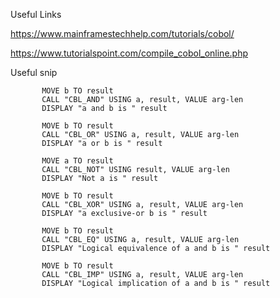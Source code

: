 Useful Links

https://www.mainframestechhelp.com/tutorials/cobol/

https://www.tutorialspoint.com/compile_cobol_online.php



Useful snip


           MOVE b TO result
           CALL "CBL_AND" USING a, result, VALUE arg-len
           DISPLAY "a and b is " result
 
           MOVE b TO result
           CALL "CBL_OR" USING a, result, VALUE arg-len
           DISPLAY "a or b is " result
 
           MOVE a TO result
           CALL "CBL_NOT" USING result, VALUE arg-len
           DISPLAY "Not a is " result
 
           MOVE b TO result
           CALL "CBL_XOR" USING a, result, VALUE arg-len
           DISPLAY "a exclusive-or b is " result
 
           MOVE b TO result
           CALL "CBL_EQ" USING a, result, VALUE arg-len
           DISPLAY "Logical equivalence of a and b is " result
 
           MOVE b TO result
           CALL "CBL_IMP" USING a, result, VALUE arg-len
           DISPLAY "Logical implication of a and b is " result    
